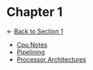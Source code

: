 # Chapter 1

← [Back to Section 1](..)

- [Cpu Notes](cpu_notes.html)
- [Pipelining](pipelining.html)
- [Processor Architectures](processor_architectures.html)
